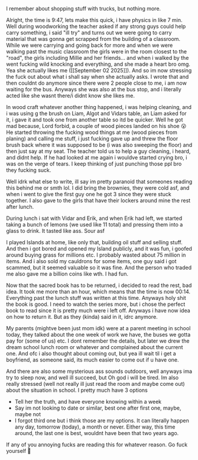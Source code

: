 I remember about shopping stuff with trucks, but nothing more.

Alright, the time is 9:47, lets make this quick, i have physics in like 7 min.
Well during woodworking the teacher asked if any strong guys could help carry something, i said "ill try" and turns out we were going to carry material that was gonna get scrapped from the building of a classroom. While we were carrying and going back for more and when we were walking past the music classroom the girls were in the room closest to the "road", the girls including Millie and her friends... and when i walked by the went fucking wild knocking and everything, and she made a heart bro omg. Yea she actually likes me ([[September 02 2025]]). And so im now stressing the fuck out about what i shall say when she actually asks.
I wrote that and then couldnt do anymore since there were 2 people close to me, i am now waiting for the bus. Anyways she was also at the bus stop, and i literally acted like she wasnt there/i didnt know she likes me.

In wood craft whatever another thing happened, i was helping cleaning, and i was using g the brush on Liam, Algot and Vidars table, an Liam asked for it, i gave it and took one from another table so itd be quicker. Well he got mad because, Lord forbid, a couple of wood pieces landed on his shoe 😮 He started throwing the fucking wood things at me (wood pieces from planing) and calling me stuff, i just fucking gave up and threw the floor brush back where it was supposed to be (i was also sweeping the floor) and then just say at my seat. The teacher told us to help a guy cleaning, i heard, and didnt help. If he had looked at me again i wouldve started crying bro, i was on the verge of tears. I keep thinking of just punching those ppl bro they fucking suck.

Well idrk what else to write, ill say im pretty paranoid that someones reading this behind me or smth lol.
I did bring the brownies, they were cold asf, and when i went to give the first guy one he got 3 since they were stuck together. I also gave to the girls that have their lockers around mine the rest after lunch.

During lunch i sat with Vidar and Erik, and when Erik had left, we started taking a bunch of lemons (we used like 11 total) and pressing them into a glass to drink. It tasted like ass. Sour asf

I played Islands at home, like only that, building oil stuff and selling stuff. And then i got bored and opened my Island publicly, and it was fun, i goofed around buying grass for millions etc. I probably wasted about 75 million in items. And i also sold my cauldrons for some items, one guy said i got scammed, but it seemed valuable so it was fine. And the person who traded me also gave me a billion coins like wth. I had fun.

Now that the sacred book has to be returned, i decided to read the rest, bad idea. It took me more than an hour, which means that the time is now 00:14. Everything past the lunch stuff was written at this time. Anyways holy shit the book is good. I need to watch the series more, but i chose the perfect book to read since it is pretty much were i left off. Anyways i have now idea on how to return it. But as they (kinda) said in it, idrc anymore.

My parents (mightve been just mom idk) were at a parent meeting in school today, they talked about the one week of work we have, the buses we gotta pay for (some of us) etc. I dont remember the details, but later we drew the dream school lunch room or whatever and complained about the current one. And ofc i also thought about coming out, but yea ill wait til i get a boyfriend, as someone said, its much easier to come out if u have one.

And there are also some mysterious ass sounds outdoors, well anyways ima try to sleep now, and well ill succeed, but Oh god i will be tired. Im also really stressed (well not really ill just read the room and maybe come out) about the situation in school. I pretty much have 3 options
- Tell her the truth, and have everyone knowing within a week
- Say im not looking to date or similar, best one after first one, maybe, maybe not
- I forgot third one but i think those are my options.
It can literally happen any day, tomorrow (today), a month or never. Either way, this time around, the last one is best, wouldnt have been that two years ago.

If any of you annoying fucks are reading this for whatever reason. Go fuck yourself 🥰